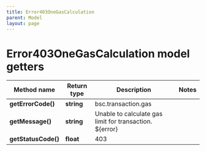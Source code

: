 ```yaml
---
title: Error403OneGasCalculation
parent: Model
layout: page
---
```


# Error403OneGasCalculation model getters

Method name | Return type | Description | Notes
------------ | ------------- | ------------- | -------------
**getErrorCode()** | **string** | bsc.transaction.gas |
**getMessage()** | **string** | Unable to calculate gas limit for transaction. ${error} |
**getStatusCode()** | **float** | 403 |

